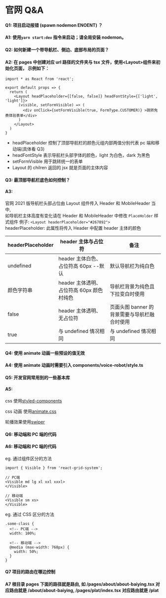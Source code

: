 # 官网 Q&A

#### Q1: 项目启动报错 (spawn nodemon ENOENT) ？

#### A1: 使用`yarn start:dev` 指令来启动；请全局安装 nodemon。

#### Q2: 如何新建一个带导航栏、侧边、底部布局的页面？

#### A2: 在 pages 中创建对应 url 路径的文件夹与 tsx 文件，使用\<Layout>组件来初始化页面， 示例如下：

```tsx
import * as React from 'react';

export default props => {
  return (
    <Layout headPlaceholder={[false, false]} headFontStyle={['light', 'light']}>
      (visible, setFormVisible) => (
      	<div onClick={setFormVisible(true, FormType.CUSTOMER)} >跳转免费体验表单</div>
      )
    </Layout>
  )
}
```

- headPlaceholder 控制了顶部导航栏的颜色元组内部两值分别代表 pc 端和移动端(具体看 Q3)
- headFontStyle 表示导航栏头部字体的颜色，light 为白色，dark 为黑色
- setFormVisible 用于跳转统一的表单
- Layout 的 chilren 返回的 jsx 就是页面的主体内容

#### Q3: 最顶部导航栏底色如何控制？

#### A3:

官网 2021 版导航栏头部占位由 Layout 组件传入 Header 和 MobileHeader 当中,  
如导航栏主体高度有变化请在 Header 和 MobileHeader 中修改 `PlaceHolder` 样式组件
例子: `<Layout headerPlaceholder="#267892">`  
headerPlaceholder: 此属性将传入 Header 中配置 header 主体的颜色

| headerPlaceholder | header 主体与占位符                       | 备注                                         |
| ----------------- | ----------------------------------------- | -------------------------------------------- |
| undefined         | header 主体白色、占位符高 60px --默认     | 默认导航栏为纯白色                           |
| 颜色字符串        | header 主体透明、占位符高 60px 颜色村纯色 | 导航栏背景为纯色且下拉变白时使用             |
| false             | header 主体透明、无占位符                 | 页面头图 banner 的背景需要与导航栏融合时使用 |
| true              | 与 undefined 情况相同                     | 与 undefined 情况相同                        |

#### Q4: 使用 animate 动画一些预设的值无效

#### A4: 使用 animate 动画时需要引入 components/voice-robot/style.ts

#### Q5: 开发官网常用到的一些基本库

#### A5:

css 使用[styled-components](https://styled-components.com/)

css 动画 使用[animate.css](https://animate.style/)

轮播效果使用[swiper](https://swiper.com.cn/)

#### Q6: 移动端和 PC 端的代码

#### A6: 移动端和 PC 端的代码

eg. 通过组件区分的方法

```
import { Visible } from 'react-grid-system';

// PC端
<Visible md lg xl xxl xxxl>
</Visible>

// 移动端
<Visible sm xs>
</Visible>
```

eg. 通过 CSS 区分的方法

```
.some-class {
  <!-- PC端 -->
  width: 100%;

  <!-- 移动端 -->
  @media (max-width: 768px) {
    width: 50%;
  }
}

```

#### Q7 项目的路由在哪边控制

#### A7 根目录 pages 下面的路径就是路由, 如 /pages/about/about-baiying.tsx 对应路由就是 /about/about-baiying, /pages/plat/index.tsx 对应路由就是 /plat
